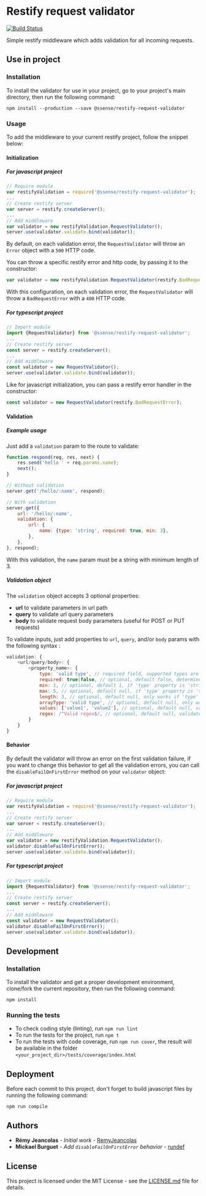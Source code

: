 # Restify request validator

[![Build Status](https://travis-ci.org/SSENSE/restify-request-validator.svg?branch=master)](https://travis-ci.org/SSENSE/restify-request-validator)

Simple restify middleware which adds validation for all incoming requests.

## Use in project

### Installation

To install the validator for use in your project, go to your project's main directory, then run the following command:

```
npm install --production --save @ssense/restify-request-validator
```

### Usage

To add the middleware to your current restify project, follow the snippet below:

#### Initialization

##### For javascript project

```js
// Require module
var restifyValidation = require('@ssense/restify-request-validator');
...
// Create restify server
var server = restify.createServer();
...
// Add middleware
var validator = new restifyValidation.RequestValidator();
server.use(validator.validate.bind(validator));
```

By default, on each validation error, the `RequestValidator` will throw an `Error` object with a `500` HTTP code.

You can throw a specific restify error and http code, by passing it to the constructor:

```js
var validator = new restifyValidation.RequestValidator(restify.BadRequestError);
```

With this configuration, on each validation error, the `RequestValidator` will throw a `BadRequestError` with a `400` HTTP code.

##### For typescript project

```js
// Import module
import {RequestValidator} from '@ssense/restify-request-validator';
...
// Create restify server
const server = restify.createServer();
...
// Add middleware
const validator = new RequestValidator();
server.use(validator.validate.bind(validator));
```

Like for javascript initialization, you can pass a restify error handler in the constructor:
```js
const validator = new RequestValidator(restify.BadRequestError);
```

#### Validation

##### Example usage

Just add a `validation` param to the route to validate:
```js
function respond(req, res, next) {
    res.send('hello ' + req.params.name);
    next();
}

// Without validation
server.get('/hello/:name', respond);

// With validation
server.get({
    url: '/hello/:name',
    validation: {
        url: {
            name: {type: 'string', required: true, min: 3},
        },
    },
}, respond);
```

With this validation, the `name` param must be a string with minimum length of 3.

##### Validation object

The `validation` object accepts 3 optional properties:

* **url** to validate parameters in url path
* **query** to validate url query parameters
* **body** to validate request body parameters (useful for POST or PUT requests)

To validate inputs, just add properties to `url`, `query`, and/or `body` params with the following syntax :

```js
validation: {
    <url/query/body>: {
        <property_name>: {
            type: 'valid type', // required field, supported types are 'string', 'number', 'boolean', 'numeric', 'date', array', 'object'
            required: true|false, // optional, default false, determines is the parameter is required,
            min: 1, // optional, default 1, if 'type' property is 'string' or 'array', determines the minimum length, if 'type' parameter is 'number', determines the minimum value
            max: 5, // optional, default null, if 'type' property is 'string' or 'array', determines the maximum length, if 'type' parameter is 'number', determines the maximum value
            length: 3, // optional, default null, only works if 'type' property is 'string' or 'array', determines the required length,
            arrayType: 'valid type', // optional, default null, only works if 'type' property is 'array', check if the array content has valid types, supported types: 'string', 'number', 'boolean', 'numeric'
            values: ['value1', 'value2'], // optional, default null, validates that parameter value belongs to the provided list, if 'type' is 'array', validates every array element
            regex: /^Valid regex$/, // optional, default null, validates parameter value against provided regex
        }
    }
}
```

#### Behavior

By default the validator will throw an error on the first validation failure, if you want to change this behavior to get all the validation errors, you can call the `disableFailOnFirstError` method on your `validator` object:

##### For javascript project

```js
// Require module
var restifyValidation = require('@ssense/restify-request-validator');
...
// Create restify server
var server = restify.createServer();
...
// Add middleware
var validator = new restifyValidation.RequestValidator();
validator.disableFailOnFirstError();
server.use(validator.validate.bind(validator));
```

##### For typescript project

```js
// Import module
import {RequestValidator} from '@ssense/restify-request-validator';
...
// Create restify server
const server = restify.createServer();
...
// Add middleware
const validator = new RequestValidator();
validator.disableFailOnFirstError();
server.use(validator.validate.bind(validator));
```

## Development

### Installation

To install the validator and get a proper development environment, clone/fork the current repository, then run the following command:

```
npm install
```

### Running the tests

* To check coding style (linting), run `npm run lint`
* To run the tests for the project, run `npm t`
* To run the tests with code coverage, run `npm run cover`, the result will be available in the folder `<your_project_dir>/tests/coverage/index.html`

## Deployment

Before each commit to this project, don't forget to build javascript files by running the following command:

```
npm run compile
```

## Authors

* **Rémy Jeancolas** - *Initial work* - [RemyJeancolas](https://github.com/RemyJeancolas)
* **Mickael Burguet** - *Add `disableFailOnFirstError` behavior* - [rundef](https://github.com/rundef)

## License

This project is licensed under the MIT License - see the [LICENSE.md](LICENSE.md) file for details.
